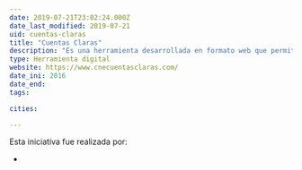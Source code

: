 ```yaml
---
date: 2019-07-21T23:02:24.000Z
date_last_modified: 2019-07-21
uid: cuentas-claras
title: "Cuentas Claras"
description: "Es una herramienta desarrollada en formato web que permite a los candidatos que aspiren a cargos de elección popular y organziaciones políticas, reportar los movimientos contables de sus campañas de acuerdo con lo estipulado en el marco normativo colombiano, con el fin de contribuir a la eficacia, eficiencia y transparencia del proceso de recolección, sistematización y rendición de cuentas sobre financiación de campañas y partidos."
type: Herramienta digital
website: https://www.cnecuentasclaras.com/
date_ini: 2016
date_end: 
tags:

cities: 

---
```


Esta iniciativa fue realizada por:

- [](/i/cuentas-claras.html)
